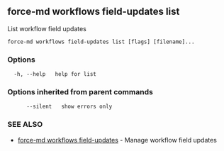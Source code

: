 ## force-md workflows field-updates list

List workflow field updates

```
force-md workflows field-updates list [flags] [filename]...
```

### Options

```
  -h, --help   help for list
```

### Options inherited from parent commands

```
      --silent   show errors only
```

### SEE ALSO

* [force-md workflows field-updates](force-md_workflows_field-updates.md)	 - Manage workflow field updates

